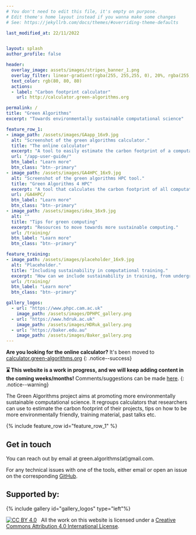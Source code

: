 ```yaml
---
# You don't need to edit this file, it's empty on purpose.
# Edit theme's home layout instead if you wanna make some changes
# See: https://jekyllrb.com/docs/themes/#overriding-theme-defaults

last_modified_at: 22/11/2022


layout: splash
author_profile: false

header:
  overlay_image: assets/images/stripes_banner_1.png
  overlay_filter: linear-gradient(rgba(255, 255,255, 0), 20%, rgba(255, 255, 255, 1))
  text_color: rgb(80, 80, 80)
  actions:
  - label: "Carbon footprint calculator"
    url: http://calculator.green-algorithms.org

permalink: /
title: "Green Algorithms"
excerpt: "Towards environmentally sustainable computational science"

feature_row_1:
- image_path: /assets/images/GAapp_16x9.jpg
  alt: "Screenshot of the green algorithms calculator."
  title: "The online calculator"
  excerpt: "A tool to easily estimate the carbon footprint of a computation."
  url: "/app-user-guide/"
  btn_label: "Learn more"
  btn_class: "btn--primary"
- image_path: /assets/images/GA4HPC_16x9.jpg
  alt: "Screenshot of the green algorithms HPC tool."
  title: "Green Algorithms 4 HPC"
  excerpt: "A tool that calculates the carbon footprint of all computations run on an HPC platform."
  url: /GA4HPC/
  btn_label: "Learn more"
  btn_class: "btn--primary"
- image_path: /assets/images/idea_16x9.jpg
  alt: ""
  title: "Tips for green computing"
  excerpt: "Resources to move towards more sustainable computing."
  url: /training/
  btn_label: "Learn more"
  btn_class: "btn--primary"

feature_training:
- image_path: /assets/images/placeholder_16x9.jpg
  alt: "Placeholder."
  title: "Including sustainability in computational training."
  excerpt: "How can we include sustainability in training, from undergraduates to post-docs."
  url: /training/
  btn_label: "Learn more"
  btn_class: "btn--primary"

gallery_logos:
  - url: "https://www.phpc.cam.ac.uk"
    image_path: /assets/images/DPHPC_gallery.png
  - url: "https://www.hdruk.ac.uk"
    image_path: /assets/images/HDRuk_gallery.png
  - url: "https://baker.edu.au"
    image_path: /assets/images/Baker_gallery.png
---
```


__Are you looking for the online calculator?__ It's been moved to [calculator.green-algorithms.org](http://calculator.green-algorithms.org)
{: .notice--success}

__:hourglass: This website is a work in progress, and we will keep adding content in the coming weeks/months!__ Comments/suggestions can be made [here](https://github.com/GreenAlgorithms/GreenAlgorithms.github.io/issues).
{: .notice--warning}

The Green Algorithms project aims at promoting more environmentally sustainable computational science. It regroups calculators that researchers can use to estimate the carbon footprint of their projects, tips on how to be more environmentally friendly, training material, past talks etc.

<!-- TODO add news -->

<!-- TODO do the google SEO -->

<!-- ## Estimating the carbon footprint of algorithms -->

<!-- {% include feature_row id="feature_row_1" type="left"  %} -->
{% include feature_row id="feature_row_1" %}

<!-- ## From measuring to reducing the environmental impacts of our work

{% include feature_row id="feature_training" %} -->

## Get in touch

You can reach out by email at green.algorithms(at)gmail.com.

For any technical issues with one of the tools, either email or open an issue on the corresponding [GitHub](https://github.com/GreenAlgorithms).

## Supported by:

{% include gallery id="gallery_logos" type="left"%}

[![CC BY 4.0][cc-by-image]][cc-by]&nbsp;&nbsp; All the work on this website is licensed under a [Creative Commons Attribution 4.0 International License][cc-by].

[cc-by]: http://creativecommons.org/licenses/by/4.0/
[cc-by-image]: https://i.creativecommons.org/l/by/4.0/88x31.png
